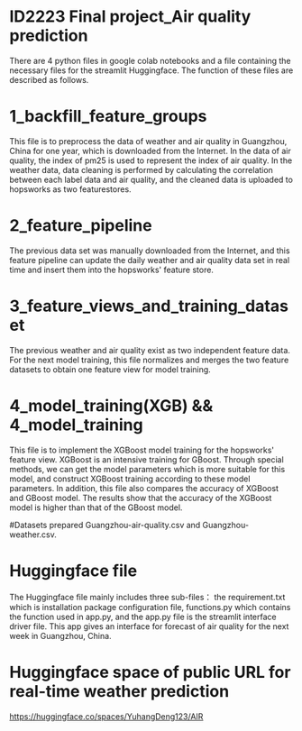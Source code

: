 # ID2223 Final project_Air quality prediction
There are 4 python files in google colab notebooks and a file containing the necessary files for the streamlit Huggingface. The function of these files are described as follows.
# 1_backfill_feature_groups
This file is to preprocess the data of weather and air quality in Guangzhou, China for one year, which is downloaded from the Internet. In the data of air quality, the index of pm25 is used to represent the index of air quality. In the weather data, data cleaning is performed by calculating the correlation between each label data and air quality, and the cleaned data is uploaded to hopsworks as two featurestores.

# 2_feature_pipeline
The previous data set was manually downloaded from the Internet, and this feature pipeline can update the daily weather and air quality data set in real time and insert them into the hopsworks' feature store.

# 3_feature_views_and_training_dataset
The previous weather and air quality exist as two independent feature data. For the next model training, this file normalizes and merges the two feature datasets to obtain one feature view for model training.

# 4_model_training(XGB) && 4_model_training
This file is to implement the XGBoost model training for the hopsworks' feature view. XGBoost is an intensive training for GBoost. Through special methods, we can get the model parameters which is more suitable for this model, and construct XGBoost training according to these model parameters. In addition, this file also compares the accuracy of XGBoost and GBoost model. The results show that the accuracy of the XGBoost model is higher than that of the GBoost model.

#Datasets prepared
Guangzhou-air-quality.csv and Guangzhou-weather.csv.


# Huggingface file
The Huggingface file mainly includes three sub-files： the requirement.txt which is installation package configuration file, functions.py which contains the function  used in app.py, and the app.py file is the streamlit interface driver file. This app gives an interface for forecast of air quality for the next week in Guangzhou, China.

# Huggingface space of public URL for real-time weather prediction 
https://huggingface.co/spaces/YuhangDeng123/AIR
